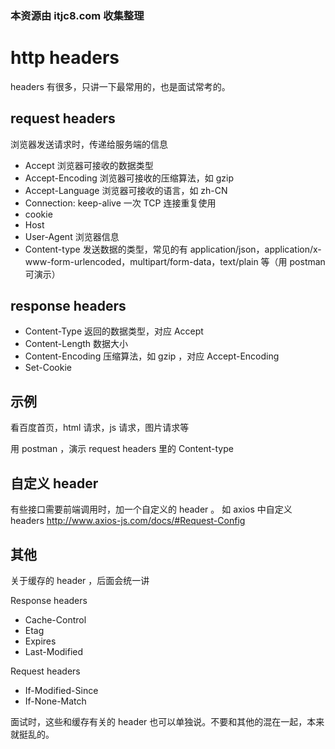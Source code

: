 ### 本资源由 itjc8.com 收集整理
# http headers

headers 有很多，只讲一下最常用的，也是面试常考的。

## request headers

浏览器发送请求时，传递给服务端的信息

- Accept 浏览器可接收的数据类型
- Accept-Encoding 浏览器可接收的压缩算法，如 gzip
- Accept-Language 浏览器可接收的语言，如 zh-CN
- Connection: keep-alive 一次 TCP 连接重复使用
- cookie
- Host
- User-Agent 浏览器信息
- Content-type 发送数据的类型，常见的有 application/json，application/x-www-form-urlencoded，multipart/form-data，text/plain 等（用 postman 可演示）

## response headers

- Content-Type 返回的数据类型，对应 Accept
- Content-Length 数据大小
- Content-Encoding 压缩算法，如 gzip ，对应 Accept-Encoding
- Set-Cookie

## 示例

看百度首页，html 请求，js 请求，图片请求等

用 postman ，演示 request headers 里的 Content-type

## 自定义 header

有些接口需要前端调用时，加一个自定义的 header 。
如 axios 中自定义 headers http://www.axios-js.com/docs/#Request-Config

## 其他

关于缓存的 header ，后面会统一讲

Response headers

- Cache-Control
- Etag
- Expires
- Last-Modified

Request headers

- If-Modified-Since
- If-None-Match

面试时，这些和缓存有关的 header 也可以单独说。不要和其他的混在一起，本来就挺乱的。
